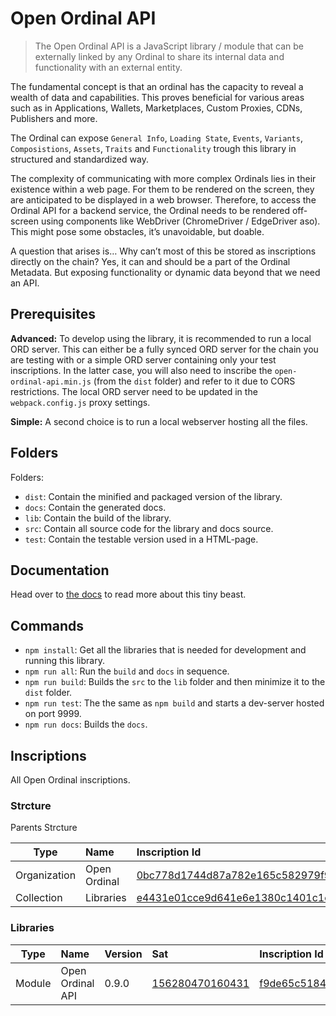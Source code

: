 # Open Ordinal API

> The Open Ordinal API is a JavaScript library / module that can be externally linked by any Ordinal to share its internal data and functionality with an external entity.

The fundamental concept is that an ordinal has the capacity to reveal a wealth of data and capabilities. This proves beneficial for various areas such as in Applications, Wallets, Marketplaces, Custom Proxies, CDNs, Publishers and more.

The Ordinal can expose `General Info`, `Loading State`, `Events`, `Variants`, `Composistions`, `Assets`, `Traits` and `Functionality` trough this library in structured and standardized way.

The complexity of communicating with more complex Ordinals lies in their existence within a web page. For them to be rendered on the screen, they are anticipated to be displayed in a web browser. Therefore, to access the Ordinal API for a backend service, the Ordinal needs to be rendered off-screen using components like WebDriver (ChromeDriver / EdgeDriver aso). This might pose some obstacles, it’s unavoidable, but doable.

A question that arises is… Why can’t most of this be stored as inscriptions directly on the chain? Yes, it can and should be a part of the Ordinal Metadata. But exposing functionality or dynamic data beyond that we need an API.

## Prerequisites

**Advanced:** To develop using the library, it is recommended to run a local ORD server. This can either be a fully synced ORD server for the chain you are testing with or a simple ORD server containing only your test inscriptions. In the latter case, you will also need to inscribe the `open-ordinal-api.min.js` (from the `dist` folder) and refer to it due to CORS restrictions. The local ORD server need to be updated in the `webpack.config.js` proxy settings.

**Simple:** A second choice is to run a local webserver hosting all the files.

## Folders

Folders:
- `dist`: Contain the minified and packaged version of the library.
- `docs`: Contain the generated docs.
- `lib`: Contain the build of the library.
- `src`: Contain all source code for the library and docs source.
- `test`: Contain the testable version used in a HTML-page.

## Documentation

Head over to [the docs](https://openordinal.dev/docs/open-ordinal-api/) to read more about this tiny beast.

## Commands

- `npm install`: Get all the libraries that is needed for development and running this library.
- `npm run all`: Run the `build` and `docs` in sequence.
- `npm run build`: Builds the `src` to the `lib` folder and then minimize it to the `dist` folder.
- `npm run test`: The the same as `npm build` and starts a dev-server hosted on port 9999.
- `npm run docs`: Builds the `docs`.

## Inscriptions
All Open Ordinal inscriptions.

### Strcture
Parents Strcture

| Type         | Name         | Inscription Id                                                                                                                                                            |
| ------------ | :----------- | :------------------------------------------------------------------------------------------------------------------------------------------------------------------------ |
| Organization | Open Ordinal | [0bc778d1744d87a782e165c582979f9c64e15a90cc8e77db25b16f4a740b41d4i0](https://ordinals.com/inscription/0bc778d1744d87a782e165c582979f9c64e15a90cc8e77db25b16f4a740b41d4i0) |
| Collection   | Libraries    | [e4431e01cce9d641e6e1380c1401c1cf0aeb242b5c5f5383aa17c813a7347df3i0](https://ordinals.com/inscription/e4431e01cce9d641e6e1380c1401c1cf0aeb242b5c5f5383aa17c813a7347df3i0) |

### Libraries

| Type   | Name             | Version | Sat                                                         | Inscription Id                                                                                                                                                            |
| ------ | :--------------- | :------ | :---------------------------------------------------------- | :------------------------------------------------------------------------------------------------------------------------------------------------------------------------ |
| Module | Open Ordinal API | 0.9.0   | [156280470160431](https://ordinals.com/sat/156280470160431) | [f9de65c51843738497a07cf3dab5fb13b83c4b135b577ea8c384535c33bae1bci0](https://ordinals.com/inscription/f9de65c51843738497a07cf3dab5fb13b83c4b135b577ea8c384535c33bae1bci0) |
